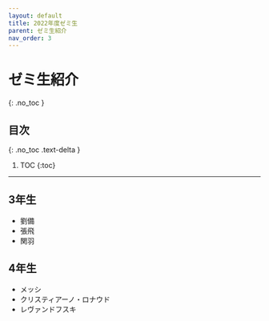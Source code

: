 ```yaml
---
layout: default
title: 2022年度ゼミ生
parent: ゼミ生紹介
nav_order: 3
---
```


# ゼミ生紹介
{: .no_toc }

## 目次
{: .no_toc .text-delta }

1. TOC
{:toc}

---

## 3年生

+ 劉備
+ 張飛
+ 関羽


## 4年生

+ メッシ
+ クリスティアーノ・ロナウド
+ レヴァンドフスキ
